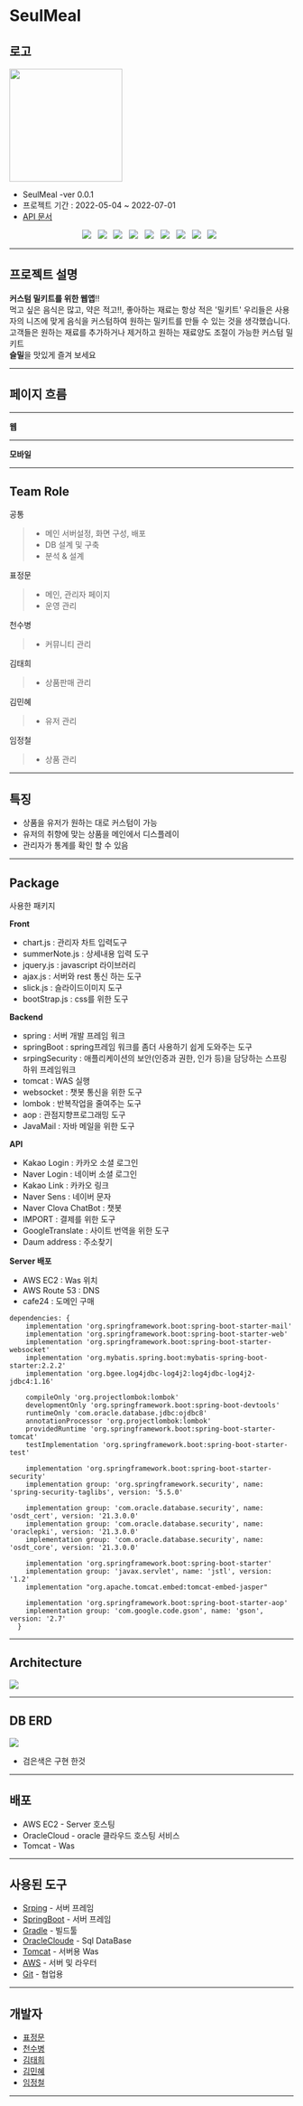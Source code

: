 # SeulMeal

## 로고

<img width="200px" height="200px" src="https://user-images.githubusercontent.com/92348108/147043548-701caed3-9be5-49a4-85db-4b9bc8c357ea.png" />

- SeulMeal -ver 0.0.1
- 프로젝트 기간 : 2022-05-04 ~ 2022-07-01
- [API 문서](https://documenter.getpostman.com/view/18192539/UVRBo6he)

<p align="center">
    <img src="https://img.shields.io/badge/-Oracle-F80000?style=for-the-badge&logo=Oracle&logoColor=white"> &nbsp
    <img src="https://img.shields.io/badge/02303A?style=for-the-badge&logo=Gradle&logoColor=white"> &nbsp
    <img src="https://img.shields.io/badge/6DB33F?style=for-the-badge&logo=Spring&logoColor=white"> &nbsp
    <img src="https://img.shields.io/badge/6DB33F?style=for-the-badge&logo=Spring Security&logoColor=white"> &nbsp
    <img src="https://img.shields.io/badge/6DB33F?style=for-the-badge&logo=Spring Boot&logoColor=white"> &nbsp
    <img src="https://img.shields.io/badge/F7DF1E?style=for-the-badge&logo=JavaScript&logoColor=white"> &nbsp
    <img src="https://img.shields.io/badge/7952B3?style=for-the-badge&logo=Bootstrap&logoColor=white"> &nbsp
    <img src="https://img.shields.io/badge/Amazon AWS-232F3E?style=flat-square&logo=Amazon%20AWS&logoColor=white"/> &nbsp
    <img src="https://img.shields.io/badge/FF9900?style=for-the-badge&logo=Amazon EC2&logoColor=white"> &nbsp
</p>

<hr />

## 프로젝트 설명

**커스텀 밀키트를 위한 웹앱**!! <br/>
먹고 싶은 음식은 많고, 약은 적고!!, 좋아하는 재료는 항상 적은 '밀키트'
우리들은 사용자의 니즈에 맞게 음식을 커스텀하여 원하는 밀키트를 만들 수 있는 것을 생각했습니다.<br/>
고객들은 원하는 재료를 추가하거나 제거하고 원하는 재료양도 조절이 가능한 커스텀 밀키트<br/>
**슬밀**을 맛있게 즐겨 보세요

<hr />

## 페이지 흐름

<hr />

**웹**



<hr />

**모바일**


<hr />

## Team Role

공통

> - 메인 서버설정, 화면 구성, 배포
> - DB 설계 및 구축
> - 분석 & 설계

표정문

> - 메인, 관리자 페이지
> - 운영 관리

천수병

> - 커뮤니티 관리

김태희

> - 상품판매 관리

김민혜

> - 유저 관리

임정철

> - 상품 관리

<hr />

## 특징

- 상품을 유저가 원하는 대로 커스텀이 가능
- 유저의 취향에 맞는 상품을 메인에서 디스플레이
- 관리자가 통계를 확인 할 수 있음

<hr />

## Package

사용한 패키지

**Front**

- chart.js : 관리자 차트 입력도구
- summerNote.js : 상세내용 입력 도구
- jquery.js : javascript 라이브러리
- ajax.js : 서버와 rest 통신 하는 도구
- slick.js : 슬라이드이미지 도구
- bootStrap.js : css를 위한 도구

**Backend**

- spring : 서버 개발 프레임 워크
- springBoot : spring프레임 워크를 좀더 사용하기 쉽게 도와주는 도구
- srpingSecurity : 애플리케이션의 보안(인증과 권한, 인가 등)을 담당하는 스프링 하위 프레임워크
- tomcat : WAS 실행
- websocket : 챗봇 통신을 위한 도구
- lombok : 반복작업을 줄여주는 도구
- aop : 관점지향프로그래밍 도구
- JavaMail : 자바 메일을 위한 도구

**API**

- Kakao Login : 카카오 소셜 로그인
- Naver Login : 네이버 소셜 로그인
- Kakao Link : 카카오 링크
- Naver Sens : 네이버 문자
- Naver Clova ChatBot : 챗봇
- IMPORT : 결제를 위한 도구
- GoogleTranslate : 사이트 번역을 위한 도구
- Daum address : 주소찾기

**Server 배포**
- AWS EC2 : Was 위치
- AWS Route 53 : DNS
- cafe24 : 도메인 구매

```
dependencies: {
    implementation 'org.springframework.boot:spring-boot-starter-mail'
	implementation 'org.springframework.boot:spring-boot-starter-web'
	implementation 'org.springframework.boot:spring-boot-starter-websocket'
	implementation 'org.mybatis.spring.boot:mybatis-spring-boot-starter:2.2.2'
	implementation 'org.bgee.log4jdbc-log4j2:log4jdbc-log4j2-jdbc4:1.16'

	compileOnly 'org.projectlombok:lombok'
	developmentOnly 'org.springframework.boot:spring-boot-devtools'
	runtimeOnly 'com.oracle.database.jdbc:ojdbc8'
	annotationProcessor 'org.projectlombok:lombok'
	providedRuntime 'org.springframework.boot:spring-boot-starter-tomcat'
	testImplementation 'org.springframework.boot:spring-boot-starter-test'
	
	implementation 'org.springframework.boot:spring-boot-starter-security'
	implementation group: 'org.springframework.security', name: 'spring-security-taglibs', version: '5.5.0'
	
	implementation group: 'com.oracle.database.security', name: 'osdt_cert', version: '21.3.0.0'
	implementation group: 'com.oracle.database.security', name: 'oraclepki', version: '21.3.0.0'
	implementation group: 'com.oracle.database.security', name: 'osdt_core', version: '21.3.0.0'

	implementation 'org.springframework.boot:spring-boot-starter'
	implementation group: 'javax.servlet', name: 'jstl', version: '1.2'
	implementation "org.apache.tomcat.embed:tomcat-embed-jasper"
		
	implementation 'org.springframework.boot:spring-boot-starter-aop'	
	implementation group: 'com.google.code.gson', name: 'gson', version: '2.7'
  }
```

<hr />

## Architecture

<img src="https://user-images.githubusercontent.com/92348108/175926488-9c3cabba-8237-4e1e-a77d-b604ae0e059d.png" />

<hr />

## DB ERD

<img src="https://user-images.githubusercontent.com/92348108/175930048-a6c56bdf-db11-4f1a-bb1d-aec3def8ec2e.PNG" />

- 검은색은 구현 한것

<hr />

## 배포

- AWS EC2 - Server 호스팅
- OracleCloud - oracle 클라우드 호스팅 서비스
- Tomcat - Was

<hr />

## 사용된 도구

- [Srping](https://spring.io/) - 서버 프레임
- [SpringBoot](https://spring.io/projects/spring-boot) - 서버 프레임
- [Gradle](https://gradle.org/) - 빌드툴
- [OracleCloude](https://www.oracle.com/kr/cloud/) - Sql DataBase
- [Tomcat](https://tomcat.apache.org/) - 서버용 Was
- [AWS](https://aws.amazon.com/ko/free/?trk=fa2d6ba3-df80-4d24-a453-bf30ad163af9&sc_channel=ps&sc_campaign=acquisition&sc_medium=ACQ-P|PS-GO|Brand|Desktop|SU|Core-Main|Core|KR|KR|Text&ef_id=CjwKCAiAtouOBhA6EiwA2nLKH3yewzaFlNVOE3uV7M2uIgGP-lZzRaHZgO2CN5cgIw6yDqIvmcBBrRoC1egQAvD_BwE:G:s&s_kwcid=AL!4422!3!563761819834!e!!g!!aws&ef_id=CjwKCAiAtouOBhA6EiwA2nLKH3yewzaFlNVOE3uV7M2uIgGP-lZzRaHZgO2CN5cgIw6yDqIvmcBBrRoC1egQAvD_BwE:G:s&s_kwcid=AL!4422!3!563761819834!e!!g!!aws&all-free-tier.sort-by=item.additionalFields.SortRank&all-free-tier.sort-order=asc&awsf.Free%20Tier%20Types=*all&awsf.Free%20Tier%20Categories=*all) - 서버 및 라우터
- [Git](https://github.com/) - 협업용

<hr />

## 개발자

- [표정문](https://github.com/jeongmooon)
- [천수병](https://github.com/ghm8614)
- [김태희](https://github.com/ttaehee)
- [김민혜](https://github.com/KimMH853)
- [임정철](https://github.com/CODArchive00)

<hr />


